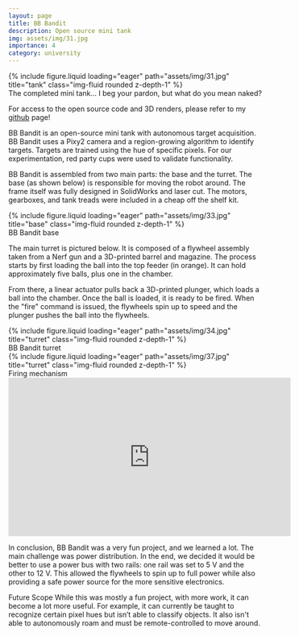 ```yaml
---
layout: page
title: BB Bandit
description: Open source mini tank 
img: assets/img/31.jpg
importance: 4
category: university
---
```


<div class="row justify-content-sm-center">
    <div class="col-sm-8 mt-3 mt-md-0">
        {% include figure.liquid loading="eager" path="assets/img/31.jpg" title="tank" class="img-fluid rounded z-depth-1" %}
    </div>
</div>
<div class="caption">
    The completed mini tank... I beg your pardon, but what do you mean naked? 
</div>

For access to the open source code and 3D renders, please refer to my [github](https://github.com/nevinkopp/automated-mini-tank) page!

BB Bandit is an open-source mini tank with autonomous target acquisition. BB Bandit uses a Pixy2 camera and a region-growing algorithm to identify targets. Targets are trained using the hue of specific pixels. For our experimentation, red party cups were used to validate functionality.

BB Bandit is assembled from two main parts: the base and the turret. The base (as shown below) is responsible for moving the robot around. The frame itself was fully designed in SolidWorks and laser cut. The motors, gearboxes, and tank treads were included in a cheap off the shelf kit.

<div class="row justify-content-sm-center">
    <div class="col-sm-8 mt-3 mt-md-0">
        {% include figure.liquid loading="eager" path="assets/img/33.jpg" title="base" class="img-fluid rounded z-depth-1" %}
    </div>
</div>
<div class="caption">
    BB Bandit base 
</div>

The main turret is pictured below. It is composed of a flywheel assembly taken from a Nerf gun and a 3D-printed barrel and magazine. The process starts by first loading the ball into the top feeder (in orange). It can hold approximately five balls, plus one in the chamber.

From there, a linear actuator pulls back a 3D-printed plunger, which loads a ball into the chamber. Once the ball is loaded, it is ready to be fired. When the "fire" command is issued, the flywheels spin up to speed and the plunger pushes the ball into the flywheels.

<div class="row justify-content-sm-center">
    <div class="col-sm-8 mt-3 mt-md-0">
        {% include figure.liquid loading="eager" path="assets/img/34.jpg" title="turret" class="img-fluid rounded z-depth-1" %}
    </div>
</div>
<div class="caption">
    BB Bandit turret
</div>

<div class="row justify-content-sm-center">
    <div class="col-sm mt-3 mt-md-0">
        {% include figure.liquid loading="eager" path="assets/img/37.jpg" title="turret" class="img-fluid rounded z-depth-1" %}
    </div>
</div>
<div class="caption">
    Firing mechanism
</div>

<div align="center">
  <iframe width="560" height="315" src="https://www.youtube.com/embed/zwfM17PHtx8" 
    frameborder="0" allowfullscreen></iframe>
</div>



In conclusion, BB Bandit was a very fun project, and we learned a lot. The main challenge was power distribution. In the end, we decided it would be better to use a power bus with two rails: one rail was set to 5 V and the other to 12 V. This allowed the flywheels to spin up to full power while also providing a safe power source for the more sensitive electronics.

Future Scope
While this was mostly a fun project, with more work, it can become a lot more useful. For example, it can currently be taught to recognize certain pixel hues but isn’t able to classify objects. It also isn't able to autonomously roam and must be remote-controlled to move around. 
